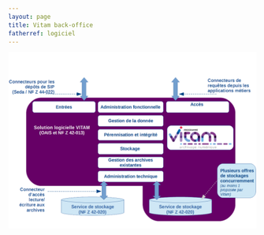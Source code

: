 ```yaml
---
layout: page
title: Vitam back-office
fatherref: logiciel
---
```

![Logos](/public/images/202007_schéma_archi_résumé_V4.png)
